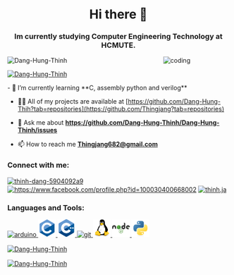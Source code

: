 <h1 align="center">Hi there 👋</h1>
<h3 align="center">Im currently studying Computer Engineering Technology at HCMUTE.</h3>
<img align="right" alt="coding" width="150"src="https://media.tenor.com/-UygBh3nnfEAAAAC/coding.gif">
<p align="left"> <img src="https://komarev.com/ghpvc/?username=Dang-Hung-Thinh&label=Profile%20views&color=0e75b6&style=flat" alt="Dang-Hung-Thinh" /> </p>


  
<p align="left"> <a href="https://github.com/ryo-ma/github-profile-trophy"><img src="https://github-profile-trophy.vercel.app/?username=Dang-Hung-Thinh" alt="Dang-Hung-Thinh" /></a> </p>
- 🌱 I’m currently learning **C, assembly python and verilog**

- 👨‍💻 All of my projects are available at [https://github.com/Dang-Hung-Thih?tab=repositories](https://github.com/Thingjang?tab=repositories)

- 💬 Ask me about **https://github.com/Dang-Hung-Thinh/Dang-Hung-Thinh/issues**

- 📫 How to reach me **Thingjang682@gmail.com**

<h3 align="left">Connect with me:</h3>
<p align="left">
<a href="https://linkedin.com/in/thinh-dang-5904092a9" target="blank"><img align="center" src="https://raw.githubusercontent.com/rahuldkjain/github-profile-readme-generator/master/src/images/icons/Social/linked-in-alt.svg" alt="thinh-dang-5904092a9" height="30" width="40" /></a>
<a href="https://fb.com/https://www.facebook.com/profile.php?id=100030400668002" target="blank"><img align="center" src="https://raw.githubusercontent.com/rahuldkjain/github-profile-readme-generator/master/src/images/icons/Social/facebook.svg" alt="https://www.facebook.com/profile.php?id=100030400668002" height="30" width="40" /></a>
<a href="https://instagram.com/thinh.ja" target="blank"><img align="center" src="https://raw.githubusercontent.com/rahuldkjain/github-profile-readme-generator/master/src/images/icons/Social/instagram.svg" alt="thinh.ja" height="30" width="40" /></a>
</p>

<h3 align="left">Languages and Tools:</h3>
<p align="left"> <a href="https://www.arduino.cc/" target="_blank" rel="noreferrer"> <img src="https://cdn.worldvectorlogo.com/logos/arduino-1.svg" alt="arduino" width="40" height="40"/> </a> <a href="https://www.cprogramming.com/" target="_blank" rel="noreferrer"> <img src="https://raw.githubusercontent.com/devicons/devicon/master/icons/c/c-original.svg" alt="c" width="40" height="40"/> </a> <a href="https://www.w3schools.com/cpp/" target="_blank" rel="noreferrer"> <img src="https://raw.githubusercontent.com/devicons/devicon/master/icons/cplusplus/cplusplus-original.svg" alt="cplusplus" width="40" height="40"/> </a> <a href="https://git-scm.com/" target="_blank" rel="noreferrer"> <img src="https://www.vectorlogo.zone/logos/git-scm/git-scm-icon.svg" alt="git" width="40" height="40"/> </a> <a href="https://www.linux.org/" target="_blank" rel="noreferrer"> <img src="https://raw.githubusercontent.com/devicons/devicon/master/icons/linux/linux-original.svg" alt="linux" width="40" height="40"/> </a> <a href="https://nodejs.org" target="_blank" rel="noreferrer"> <img src="https://raw.githubusercontent.com/devicons/devicon/master/icons/nodejs/nodejs-original-wordmark.svg" alt="nodejs" width="40" height="40"/> </a> <a href="https://www.python.org" target="_blank" rel="noreferrer"> <img src="https://raw.githubusercontent.com/devicons/devicon/master/icons/python/python-original.svg" alt="python" width="40" height="40"/> 

<p><img align="center" src="https://github-readme-stats.vercel.app/api/top-langs?username=Dang-Hung-Thinh&show_icons=true&locale=en&layout=compact" alt="Dang-Hung-Thinh" /></p>

<p><img align="center" src="https://github-readme-streak-stats.herokuapp.com/?user=Dang-Hung-Thinh&" alt="Dang-Hung-Thinh" /></p>
